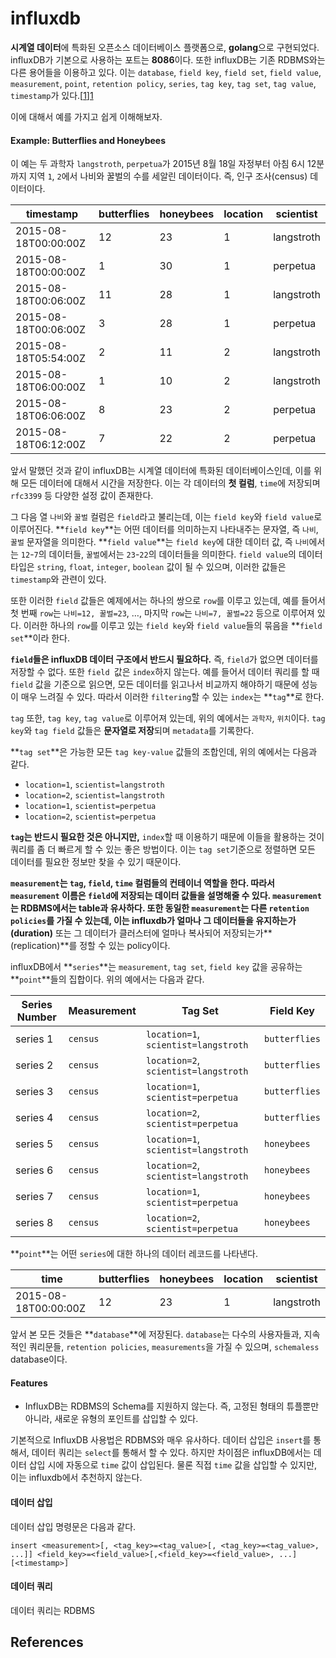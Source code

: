 # influxdb

**시계열 데이터**에 특화된 오픈소스 데이터베이스 플랫폼으로, **golang**으로 구현되었다. influxDB가 기본으로 사용하는 포트는 **8086**이다. 또한 influxDB는 기존 RDBMS와는 다른 용어들을 이용하고 있다. 이는 `database`, `field key`, `field set`, `field value`, `measurement`, `point`, `retention policy`, `series`, `tag key`, `tag set`, `tag value`, `timestamp`가 있다.[[1]][1]

이에 대해서 예를 가지고 쉽게 이해해보자.

#### Example: Butterflies and Honeybees

이 예는 두 과학자 `langstroth`, `perpetua`가 2015년 8월 18일 자정부터 아침 6시 12분까지 지역 `1`, `2`에서 나비와 꿀벌의 수를 세알린 데이터이다. 즉, 인구 조사(census) 데이터이다.

| timestamp            | butterflies | honeybees | location | scientist  |
| -------------------- | ----------- | --------- | -------- | ---------- |
| 2015-08-18T00:00:00Z | 12          | 23        | 1        | langstroth |
| 2015-08-18T00:00:00Z | 1           | 30        | 1        | perpetua   |
| 2015-08-18T00:06:00Z | 11          | 28        | 1        | langstroth |
| 2015-08-18T00:06:00Z | 3           | 28        | 1        | perpetua   |
| 2015-08-18T05:54:00Z | 2           | 11        | 2        | langstroth |
| 2015-08-18T06:00:00Z | 1           | 10        | 2        | langstroth |
| 2015-08-18T06:06:00Z | 8           | 23        | 2        | perpetua   |
| 2015-08-18T06:12:00Z | 7           | 22        | 2        | perpetua   |

앞서 말했던 것과 같이 influxDB는 시계열 데이터에 특화된 데이터베이스인데, 이를 위해 모든 데이터에 대해서 시간을 저장한다. 이는 각 데이터의 **첫 컬럼**, `time`에 저장되며 `rfc3399` 등 다양한 설정 값이 존재한다.

그 다음 열 `나비`와 `꿀벌` 컬럼은 `field`라고 불리는데, 이는 `field key`와 `field value`로 이루어진다. **`field key`**는 어떤 데이터를 의미하는지 나타내주는 문자열, 즉 `나비`, `꿀벌` 문자열을 의미한다. **`field value`**는 `field key`에 대한 데이터 값, 즉 `나비`에서는 `12`-`7`의 데이터들, `꿀벌`에서는 `23`-`22`의 데이터들을 의미한다. `field value`의 데이터 타입은 `string`, `float`, `integer`, `boolean` 값이 될 수 있으며, 이러한 값들은 `timestamp`와 관련이 있다.

또한 이러한 `field` 값들은 예제에서는 하나의 쌍으로 `row`를 이루고 있는데, 예를 들어서 첫 번째 `row`는 `나비=12, 꿀벌=23`, …, 마지막 `row`는 `나비=7, 꿀벌=22` 등으로 이루어져 있다. 이러한 하나의 `row`를 이루고 있는 `field key`와 `field value`들의 묶음을 **`field set`**이라 한다.

**`field`들은 influxDB 데이터 구조에서 반드시 필요하다.** 즉, `field`가 없으면 데이터를 저장할 수 없다. 또한 `field `값은  `index`하지 않는다. 예를 들어서 데이터 쿼리를 할 때 `field` 값을 기준으로 읽으면, 모든 데이터를 읽고나서 비교까지 해야하기 때문에 성능이 매우 느려질 수 있다. 따라서 이러한 `filtering`할 수 있는 `index`는 **`tag`**로 한다.

`tag` 또한, `tag key`, `tag value`로 이루어져 있는데, 위의 예에서는 `과학자`, `위치`이다. `tag key`와 `tag field` 값들은 **문자열로 저장**되며 `metadata`를 기록한다.

**`tag set`**은 가능한 모든 `tag key-value` 값들의 조합인데, 위의 예에서는 다음과 같다.

- `location=1`, `scientist=langstroth`
- `location=2`, `scientist=langstroth`
- `location=1`, `scientist=perpetua`
- `location=2`, `scientist=perpetua`

**`tag`는 반드시 필요한 것은 아니지만,** `index`할 때 이용하기 때문에 이들을 활용하는 것이 쿼리를 좀 더 빠르게 할 수 있는 좋은 방법이다. 이는 `tag set`기준으로 정렬하면 모든 데이터를 필요한 정보만 찾을 수 있기 때문이다.

**`measurement`**는 `tag`, `field`, `time` 컬럼들의 컨테이너 역할을 한다. 따라서 `measurement` 이름은 `field`에 저장되는 데이터 값들을 설명해줄 수 있다. `measurement`는 **RDBMS**에서는 **table**과 유사하다. 또한 동일한 `measurement`는 다른 `retention policies`를 가질 수 있는데, 이는 influxdb가 얼마나 그 데이터들을 유지하는가**(duration)** 또는 그 데이터가 클러스터에 얼마나 복사되어 저장되는가**(replication)**를 정할 수 있는 policy이다.

influxDB에서 **`series`**는 `measurement`, `tag set`, `field key` 값을 공유하는 **`point`**들의 집합이다. 위의 예에서는 다음과 같다.

| Series Number | Measurement | Tag Set                              | Field Key     |
| ------------- | ----------- | ------------------------------------ | ------------- |
| series 1      | `census`    | `location=1`, `scientist=langstroth` | `butterflies` |
| series 2      | `census`    | `location=2`, `scientist=langstroth` | `butterflies` |
| series 3      | `census`    | `location=1`, `scientist=perpetua`   | `butterflies` |
| series 4      | `census`    | `location=2`, `scientist=perpetua`   | `butterflies` |
| series 5      | `census`    | `location=1`, `scientist=langstroth` | `honeybees`   |
| series 6      | `census`    | `location=2`, `scientist=langstroth` | `honeybees`   |
| series 7      | `census`    | `location=1`, `scientist=perpetua`   | `honeybees`   |
| series 8      | `census`    | `location=2`, `scientist=perpetua`   | `honeybees`   |

**`point`**는 어떤 `series`에 대한 하나의 데이터 레코드를 나타낸다. 

| time                 | butterflies | honeybees | location | scientist  |
| -------------------- | ----------- | --------- | -------- | ---------- |
| 2015-08-18T00:00:00Z | 12          | 23        | 1        | langstroth |

앞서 본 모든 것들은 **`database`**에 저장된다. `database`는 다수의 사용자들과, 지속적인 쿼리문들, `retention policies`, `measurements`을 가질 수 있으며, `schemaless` database이다.

#### Features

- InfluxDB는 RDBMS의 Schema를 지원하지 않는다. 
  즉, 고정된 형태의 튜플뿐만 아니라, 새로운 유형의 포인트를 삽입할 수 있다.





기본적으로 InfluxDB 사용법은 RDBMS와 매우 유사하다. 데이터 삽입은 `insert`를 통해서, 데이터 쿼리는 `select`를 통해서 할 수 있다. 하지만 차이점은 influxDB에서는 데이터 삽입 시에 자동으로 `time` 값이 삽입된다. 물론 직접 `time` 값을 삽입할  수 있지만, 이는 influxdb에서 추천하지 않는다.

#### 데이터 삽입

데이터 삽입 명령문은 다음과 같다.

```
insert <measurement>[, <tag_key>=<tag_value>[, <tag_key>=<tag_value>, ...]] <field_key>=<field_value>[,<field_key>=<field_value>, ...] [<timestamp>]
```

#### 데이터 쿼리

데이터 쿼리는 RDBMS

## References

[1]: https://docs.influxdata.com/influxdb/v1.8/concepts/key_concepts/